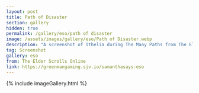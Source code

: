 ```yaml
---
layout: post
title: Path of Disaster
section: gallery
hidden: true
permalink: /gallery/eso/path of disaster
image: /assets/images/gallery/eso/Path of Disaster.webp
description: "A screenshot of Ithelia during The Many Paths from The Elder Scrolls Online, taken by Samantha Says."
tag: Screenshot
gallery: eso
from: The Elder Scrolls Online
link: https://greenmangaming.sjv.io/samanthasays-eso
---
```

{% include imageGallery.html %}
